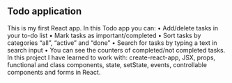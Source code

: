 Todo application
------------------------------
This is my first React app. In this Todo app you can: 
  •	Add/delete tasks in your to-do list
  •	Mark tasks as important/completed
  •	Sort tasks by categories “all”, “active” and “done”
  •	Search for tasks by typing a text in search input
  •	You can see the counters of completed/not completed tasks.
In this project I have learned to work with: create-react-app, JSX, props, functional and class components, state, setState, events, controllable components and forms in React.
